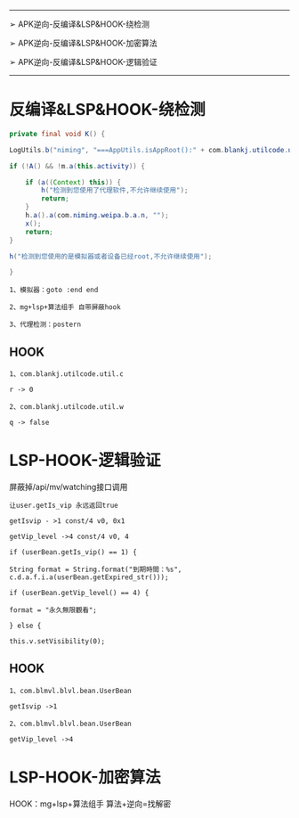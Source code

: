 
---
➢ APK逆向-反编译&LSP&HOOK-绕检测

➢ APK逆向-反编译&LSP&HOOK-加密算法

➢ APK逆向-反编译&LSP&HOOK-逻辑验证

---
# 反编译&LSP&HOOK-绕检测

```java
private final void K() {

LogUtils.b("niming", "===AppUtils.isAppRoot():" + com.blankj.utilcode.util.c.r() + " DeviceUtils.isDeviceRooted() " + w.q());

if (!A() && !m.a(this.activity)) {

	if (a((Context) this)) {
		h("检测到您使用了代理软件,不允许继续使用");
		return;
	}
	h.a().a(com.niming.weipa.b.a.n, "");
	x();
	return;
}

h("检测到您使用的是模拟器或者设备已经root,不允许继续使用");

}
```

```
1、模拟器：goto :end end
```

```
2、mg+lsp+算法组手 自带屏蔽hook
```

```
3、代理检测：postern
```

## HOOK

```
1、com.blankj.utilcode.util.c

r -> 0

2、com.blankj.utilcode.util.w

q -> false
```

# LSP-HOOK-逻辑验证

屏蔽掉/api/mv/watching接口调用

```
让user.getIs_vip 永远返回true

getIsvip - >1 const/4 v0, 0x1

getVip_level ->4 const/4 v0, 4
```

```
if (userBean.getIs_vip() == 1) {

String format = String.format("到期時間：%s", c.d.a.f.i.a(userBean.getExpired_str()));

if (userBean.getVip_level() == 4) {

format = "永久無限觀看";

} else {

this.v.setVisibility(0);
```

## HOOK

```
1、com.blmvl.blvl.bean.UserBean

getIsvip ->1

2、com.blmvl.blvl.bean.UserBean

getVip_level ->4
```

# LSP-HOOK-加密算法

HOOK：mg+lsp+算法组手 算法+逆向=找解密